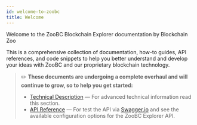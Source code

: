 ```yaml
---
id: welcome-to-zoobc
title: Welcome
---
```


Welcome to the ZooBC Blockchain Explorer documentation by Blockchain Zoo

This is a comprehensive collection of documentation, how-to guides, API references, and code snippets to help you
better understand and develop your ideas with ZooBC and our proprietary blockchain technology.

> ✏️ **These documents are undergoing a complete overhaul and will continue to grow, so to help you get started:**
> * [Technical Description][technical-description] — For advanced technical information read this section.
> * [API Reference][api-reference] — For test the API via [Swagger.io][swagger-io] and see the available configuration options for the ZooBC Explorer API.

[technical-description]: https://docs.zoobc.net
[api-reference]: https://docs.zoobc.net
[swagger-io]: https://swagger.io/

